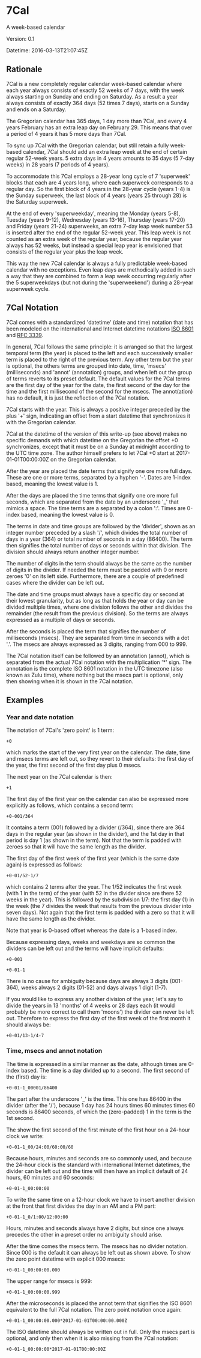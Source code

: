 # 7Cal
A week-based calendar

Version: 0.1

Datetime: 2016-03-13T21:07:45Z

## Rationale

7Cal is a new completely regular calendar week-based calendar where each year always consists of exactly 52 weeks of 7 days, with the week always starting on Sunday and ending on Saturday. As a result a year always consists of exactly 364 days (52 times 7 days), starts on a Sunday and ends on a Saturday.

The Gregorian calendar has 365 days, 1 day more than 7Cal, and every 4 years February has an extra leap day on February 29. This means that over a period of 4 years it has 5 more days than 7Cal.

To sync up 7Cal with the Gregorian calendar, but still retain a fully week-based calendar, 7Cal should add an extra leap week at the end of certain regular 52-week years. 5 extra days in 4 years amounts to 35 days (5 7-day weeks) in 28 years (7 periods of 4 years).

To accommodate this 7Cal employs a 28-year long cycle of 7 'superweek' blocks that each are 4 years long, where each superweek corresponds to a regular day. So the first block of 4 years in the 28-year cycle (years 1-4) is the Sunday superweek, the last block of 4 years (years 25 through 28) is the Saturday superweek.

At the end of every 'superweekday', meaning the Monday (years 5-8), Tuesday (years 9-12), Wednesday (years 13-16), Thursday (years 17-20) and Friday (years 21-24) superweeks, an extra 7-day leap week number 53 is inserted after the end of the regular 52-week year. This leap week is not counted as an extra week of the regular year, because the regular year always has 52 weeks, but instead a special leap year is envisioned that consists of the regular year plus the leap week.

This way the new 7Cal calendar is always a fully predictable week-based calendar with no exceptions. Even leap days are methodically added in such a way that they are combined to form a leap week occurring regularly after the 5 superweekdays (but not during the 'superweekend') during a 28-year superweek cycle.

## 7Cal Notation

7Cal comes with a standardized 'datetime' (date and time) notation that has been modeled on the international and Internet datetime notations [ISO 8601](https://en.wikipedia.org/wiki/ISO_8601) and [RFC 3339](https://tools.ietf.org/html/rfc3339).

In general, 7Cal follows the same principle: it is arranged so that the largest temporal term (the year) is placed to the left and each successively smaller term is placed to the right of the previous term. Any other term but the year is optional, the others terms are grouped into date, time, 'msecs' (milliseconds) and 'annot' (annotation) groups, and when left out the group of terms reverts to its preset default. The default values for the 7Cal terms are the first day of the year for the date, the first second of the day for the time and the first millisecond of the second for the msecs. The annot(ation) has no default, it is just the reflection of the 7Cal notation.

7Cal starts with the year. This is always a positive integer preceded by the plus '+' sign, indicating an offset from a start datetime that synchronizes it with the Gregorian calendar.

7Cal at the datetime of the version of this write-up (see above) makes no specific demands with which datetime on the Gregorian the offset +0 synchronizes, except that it must be on a Sunday at midnight according to the UTC time zone. The author himself prefers to let 7Cal +0 start at 2017-01-01T00:00:00Z on the Gregorian calendar.

After the year are placed the date terms that signify one ore more full days. These are one or more terms, separated by a hyphen '-'. Dates are 1-index based, meaning the lowest value is 1.

After the days are placed the time terms that signify one ore more full seconds, which are separated from the date by an underscore '_' that mimics a space. The time terms are a separated by a colon ':'. Times are 0-index based, meaning the lowest value is 0.

The terms in date and time groups are followed by the 'divider', shown as an integer number preceded by a slash '/', which divides the total number of days in a year (364) or total number of seconds in a day (86400). The term then signifies the total number of days or seconds within that division. The division should always return another integer number.

The number of digits in the term should always be the same as the number of digits in the divider. If needed the term must be padded with 0 or more zeroes '0' on its left side. Furthermore, there are a couple of predefined cases where the divider can be left out.

The date and time groups must always have a specific day or second at their lowest granularity, but as long as that holds the year or day can be divided multiple times, where one division follows the other and divides the remainder (the result from the previous division). So the terms are always expressed as a multiple of days or seconds.

After the seconds is placed the term that signifies the number of milliseconds (msecs). They are separated from time in seconds with a dot '.'. The msecs are always expressed as 3 digits, ranging from 000 to 999.

The 7Cal notation itself can be followed by an annotation (annot), which is separated from the actual 7Cal notation with the multiplication '*' sign. The annotation is the complete ISO 8601 notation in the UTC timezone (also known as Zulu time), where nothing but the msecs part is optional, only then showing when it is shown in the 7Cal notation.

## Examples

### Year and date notation

The notation of 7Cal's 'zero point' is 1 term:

    +0

which marks the start of the very first year on the calendar. The date, time and msecs terms are left out, so they revert to their defaults: the first day of the year, the first second of the first day plus 0 msecs.

The next year on the 7Cal calendar is then:

    +1

The first day of the first year on the calendar can also be expressed more explicitly as follows, which contains a second term:

    +0-001/364

It contains a term (001) followed by a divider (/364), since there are 364 days in the regular year (as shown in the divider), and the 1st day in that period is day 1 (as shown in the term). Not that the term is padded with zeroes so that it will have the same length as the divider.

The first day of the first week of the first year (which is the same date again) is expressed as follows:

    +0-01/52-1/7
 
which contains 2 terms after the year. The 1/52 indicates the first week (with 1 in the term) of the year (with 52 in the divider since are there 52 weeks in the year). This is followed by the subdivision 1/7: the first day (1) in the week (the 7 divides the week that results from the previous divider into seven days). Not again that the first term is padded with a zero so that it will have the same length as the divider.

Note that year is 0-based offset whereas the date is a 1-based index.

Because expressing days, weeks and weekdays are so common the dividers can be left out and the terms will have implicit defaults:

    +0-001

    +0-01-1

There is no cause for ambiguity because days are always 3 digits (001-364), weeks always 2 digits (01-52) and days always 1 digit (1-7).

If you would like to express any another division of the year, let's say to divide the years in 13 'months' of 4 weeks or 28 days each (it would probably be more correct to call them 'moons') the divider can never be left out. Therefore to express the first day of the first week of the first month it should always be:

    +0-01/13-1/4-7

### Time, msecs and annot notation

The time is expressed in a similar manner as the date, although times are 0-index based. The time is a day divided up to a second. The first second of the (first) day is:

    +0-01-1_00001/86400

The part after the underscore '_' is the time. This one has 86400 in the divider (after the '/'), because 1 day has 24 hours times 60 minutes times 60 seconds is 86400 seconds, of which the (zero-padded) 1 in the term is the 1st second.

The show the first second of the first minute of the first hour on a 24-hour clock we write:

    +0-01-1_00/24:00/60:00/60

Because hours, minutes and seconds are so commonly used, and because the 24-hour clock is the standard with international Internet datetimes, the divider can be left out and the time will then have an implicit default of 24 hours, 60 minutes and 60 seconds:

    +0-01-1_00:00:00

To write the same time on a 12-hour clock we have to insert another division at the front that first divides the day in an AM and a PM part:

    +0-01-1_0/1:00/12:00:00

Hours, minutes and seconds always have 2 digits, but since one always precedes the other in a preset order no ambiguity should arise.

After the time comes the msecs term. The msecs has no divider notation.
Since 000 is the default it can always be left out as shown above. To show the zero point datetime with explicit 000 msecs:

    +0-01-1_00:00:00.000

The upper range for msecs is 999:

    +0-01-1_00:00:00.999

After the microseconds is placed the annot term that signifies the ISO 8601 equivalent to the full 7Cal notation. The zero point notation once again:

    +0-01-1_00:00:00.000*2017-01-01T00:00:00.000Z

The ISO datetime should always be written out in full. Only the msecs part is optional, and only then when it is also missing from the 7Cal notation:

    +0-01-1_00:00:00*2017-01-01T00:00:00Z
